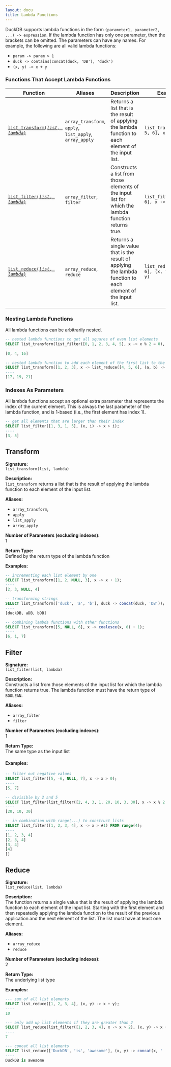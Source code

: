 ```yaml
---
layout: docu
title: Lambda Functions
---
```


DuckDB supports lambda functions in the form `(parameter1, parameter2, ...) -> expression`. If the lambda function has only one parameter, then the brackets can be omitted. The parameters can have any names.  For example, the following are all valid lambda functions:
- `param -> param > 1`
- `duck -> contains(concat(duck, 'DB'), 'duck')`
- `(x, y) -> x + y`

### Functions That Accept Lambda Functions

| Function                                                | Aliases                                                 | Description                                                                                                  | Example                                   | Result      |
|---------------------------------------------------------|---------------------------------------------------------|--------------------------------------------------------------------------------------------------------------|-------------------------------------------|-------------|
| [`list_transform(`*`list`*`, `*`lambda`*`)`](#tranform) | `array_transform`, `apply`, `list_apply`, `array_apply` | Returns a list that is the result of applying the lambda function to each element of the input list.         | `list_transform([4, 5, 6], x -> x + 1)`   | `[5, 6, 7]` |
| [`list_filter(`*`list`*`, `*`lambda`*`)`](#filter)      | `array_filter`, `filter`                                | Constructs a list from those elements of the input list for which the lambda function returns true.          | `list_filter([4, 5, 6], x -> x > 4)`      | `[5, 6]`    |
| [`list_reduce(`*`list`*`, `*`lambda`*`)`](#reduce)      | `array_reduce`, `reduce`                                | Returns a single value that is the result of applying the lambda function to each element of the input list. | `list_reduce([4, 5, 6], (x, y) -> x + y)` | `15`        |


### Nesting Lambda Functions
All lambda functions can be arbitrarily nested.

```sql
-- nested lambda functions to get all squares of even list elements
SELECT list_transform(list_filter([0, 1, 2, 3, 4, 5], x -> x % 2 = 0), y -> y * y);
----
[0, 4, 16]

-- nested lambda function to add each element of the first list to the sum of the second list
SELECT list_transform([1, 2, 3], x -> list_reduce([4, 5, 6], (a, b) -> a + b + x));
----
[17, 19, 21]
```

### Indexes As Parameters
All lambda functions accept an optional extra parameter that represents the index of the current element.
This is always the last parameter of the lambda function, and is 1-based (i.e., the first element has index 1).

```sql
-- get all elements that are larger than their index
SELECT list_filter([1, 3, 1, 5], (x, i) -> x > i);
----
[3, 5]
```

## Transform

**Signature:**<br>
`list_transform(list, lambda)`

**Description:**<br>
`list_transform` returns a list that is the result of applying the lambda function to each element of the input list.

**Aliases:**<br>
- `array_transform`,
- `apply`
- `list_apply`
- `array_apply`
 
**Number of Parameters (excluding indexes):**<br>
1

**Return Type:**<br>
Defined by the return type of the lambda function

**Examples:**<br>
```sql
-- incrementing each list element by one
SELECT list_transform([1, 2, NULL, 3], x -> x + 1);
----
[2, 3, NULL, 4]

-- transforming strings
SELECT list_transform(['duck', 'a', 'b'], duck -> concat(duck, 'DB'));
----
[duckDB, aDB, bDB]

-- combining lambda functions with other functions
SELECT list_transform([5, NULL, 6], x -> coalesce(x, 0) + 1);
----
[6, 1, 7]
```

## Filter

**Signature:**<br>
`list_filter(list, lambda)`

**Description:**<br>
Constructs a list from those elements of the input list for which the lambda function returns true.
The lambda function must have the return type of `BOOLEAN`.

**Aliases:**<br>
- `array_filter`
- `filter`

**Number of Parameters (excluding indexes):**<br>
1

**Return Type:**<br>
The same type as the input list

#### Examples:
```sql
-- filter out negative values
SELECT list_filter([5, -6, NULL, 7], x -> x > 0);
----
[5, 7]

-- divisible by 2 and 5
SELECT list_filter(list_filter([2, 4, 3, 1, 20, 10, 3, 30], x -> x % 2 == 0), y -> y % 5 == 0);
----
[20, 10, 30]

-- in combination with range(...) to construct lists
SELECT list_filter([1, 2, 3, 4], x -> x > #1) FROM range(4);
----
[1, 2, 3, 4]
[2, 3, 4]
[3, 4]
[4]
[]
```

## Reduce

**Signature:**<br>
`list_reduce(list, lambda)`

**Description:**<br>
The function returns a single value
that is the result of applying the lambda function to each element of the input list.
Starting with the first element
and then repeatedly applying the lambda function to the result of the previous application and the next element of the list.
The list must have at least one element.

**Aliases:**<br>
- `array_reduce`
- `reduce`

**Number of Parameters (excluding indexes):**<br>
2

**Return Type:**<br>
The underlying list type

**Examples:**<br>
```sql
--- sum of all list elements
SELECT list_reduce([1, 2, 3, 4], (x, y) -> x + y);
----
10

--- only add up list elements if they are greater than 2
SELECT list_reduce(list_filter([1, 2, 3, 4], x -> x > 2), (x, y) -> x + y);
----
7

--- concat all list elements
SELECT list_reduce(['DuckDB', 'is', 'awesome'], (x, y) -> concat(x, ' ', y));
----
DuckDB is awesome
```
